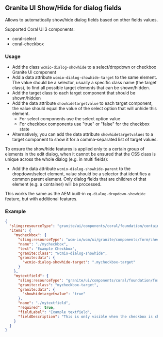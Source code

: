 ## Granite UI Show/Hide for dialog fields

Allows to automatically show/hide dialog fields based on other fields values.

Supported Coral UI 3 components:

* coral-select
* coral-checkbox

### Usage

* Add the class `wcmio-dialog-showhide` to a select/dropdown or checkbox Granite UI component
* Add a data attribute `wcmio-dialog-showhide-target` to the same element. The value should be a selector, usually a specific class name (the target class), to find all possible target elements that can be shown/hidden.
* Add the target class to each target component that should be shown/hidden
* Add the data attribute `showhidetargetvalue` to each target component, the value should equal the value of the select option that will unhide this element.
    * For select components use the select option value
    * For checkbox components use "true" or "false" for the checkbox state
* Alternatively, you can add the data attribute `showhidetargetvalues` to a target component to show it for a comma-separated list of target values.

To ensure the show/hide features is applied only to a certain group of elements in the edit dialog, when it cannot be ensured that the CSS class is unique across the whole dialog (e.g. in multi fields):

* Add the data attribute `wcmio-dialog-showhide-parent` to the dropdown/select element, value should be a selector that identifies a common parent element. Only dialog fields that are children of that element (e.g. a container) will be processed.

This works the same as the AEM built-in `cq-dialog-dropdown-showhide` feature, but with additional features.


### Example

```json
{
  "sling:resourceType": "granite/ui/components/coral/foundation/container",
  "items": {
    "mycheckbox": {
      "sling:resourceType": "wcm-io/wcm/ui/granite/components/form/checkbox",
      "name": "./mycheckbox",
      "text": "Example Checkbox",
      "granite:class": "wcmio-dialog-showhide",
      "granite:data": {
        "wcmio-dialog-showhide-target": ".mycheckbox-target"
      }
    },
    "mytextfield": {
      "sling:resourceType": "granite/ui/components/coral/foundation/form/textfield",
      "granite:class": "mycheckbox-target",
      "granite:data": {
        "showhidetargetvalue": "true"
      },
      "name": "./mytextfield",
      "required": true,
      "fieldLabel": "Example textfield",
      "fieldDescription": "This is only visible when the checkbox is checked."
    }
  }
}
```
